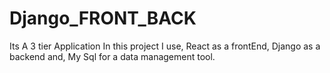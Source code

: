# Django_FRONT_BACK

Its A 3 tier Application 
In this project I use,
React as a frontEnd,
Django as a backend and,
My Sql for a data management tool.

